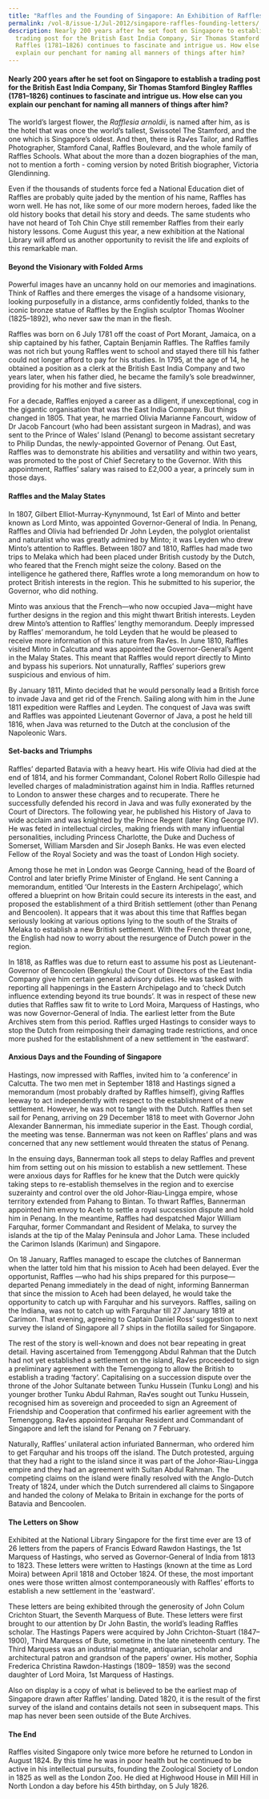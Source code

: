 ```yaml
---
title: "Raffles and the Founding of Singapore: An Exhibition of Raffles’ Letters"
permalink: /vol-8/issue-1/Jul-2012/singapore-raffles-founding-letters/
description: Nearly 200 years after he set foot on Singapore to establish a
  trading post for the British East India Company, Sir Thomas Stamford Bingley
  Raffles (1781–1826) continues to fascinate and intrigue us. How else can you
  explain our penchant for naming all manners of things after him?
---
```

#### Nearly 200 years after he set foot on Singapore to establish a trading post for the British East India Company, Sir Thomas Stamford Bingley Raffles (1781–1826) continues to fascinate and intrigue us. How else can you explain our penchant for naming all manners of things after him?

The world’s largest flower, the *Rafflesia arnoldii*, is named after him, as is the hotel that was once the world’s tallest, Swissotel The Stamford, and the one which is Singapore’s oldest. And then, there is Ra√es Tailor, and Raffles Photographer, Stamford Canal, Raffles Boulevard, and the whole family of Raffles Schools. What about the more than a dozen biographies of the man, not to mention a forth - coming version by noted British biographer, Victoria Glendinning.

Even if the thousands of students force fed a National Education diet of Raffles are probably quite jaded by the mention of his name, Raffles has worn well. He has not, like some of our more modern heroes, faded like the old history books that detail his story and deeds. The same students who have not heard of Toh Chin Chye still remember Raffles from their early history lessons. Come August this year, a new exhibition at the National Library will afford us another opportunity to revisit the life and exploits of this remarkable man.

#### **Beyond the Visionary with Folded Arms**

Powerful images have an uncanny hold on our memories and imaginations. Think of Raffles and there emerges the visage of a handsome visionary, looking purposefully in a distance, arms confidently folded, thanks to the iconic bronze statue of Raffles by the English sculptor Thomas Woolner (1825–1892), who never saw the man in the flesh.

Raffles was born on 6 July 1781 off the coast of Port Morant, Jamaica, on a ship captained by his father, Captain Benjamin Raffles. The Raffles family was not rich but young Raffles went to school and stayed there till his father could not longer afford to pay for his studies. In 1795, at the age of 14, he obtained a position as a clerk at the British East India Company and two years later, when his father died, he became the family’s sole breadwinner, providing for his mother and five sisters.

For a decade, Raffles enjoyed a career as a diligent, if unexceptional, cog in the gigantic organisation that was the East India Company. But things changed in 1805. That year, he married Olivia Marianne Fancourt, widow of Dr Jacob Fancourt (who had been assistant surgeon in Madras), and was sent to the Prince of Wales’ Island (Penang) to become assistant secretary to Philip Dundas, the newly-appointed Governor of Penang. Out East, Raffles was to demonstrate his abilities and versatility and within two years, was promoted to the post of Chief Secretary to the Governor. With this appointment, Raffles’ salary was raised to £2,000 a year, a princely sum in those days.

#### **Raffles and the Malay States**

In 1807, Gilbert Elliot-Murray-Kynynmound, 1st Earl of Minto and better known as Lord Minto, was appointed Governor-General of India. In Penang, Raffles and Olivia had befriended Dr John Leyden, the polyglot orientalist and naturalist who was greatly admired by Minto; it was Leyden who drew Minto’s attention to Raffles. Between 1807 and 1810, Raffles had made two trips to Melaka which had been placed under British custody by the Dutch, who feared that the French might seize the colony. Based on the intelligence he gathered there, Raffles wrote a long memorandum on how to protect British interests in the region. This he submitted to his superior, the Governor, who did nothing.

Minto was anxious that the French—who now occupied Java—might have further designs in the region and this might thwart British interests. Leyden drew Minto’s attention to Raffles’ lengthy memorandum. Deeply impressed by Raffles’ memorandum, he told Leyden that he would be pleased to receive more information of this nature from Ra√es. In June 1810, Raffles visited Minto in Calcutta and was appointed the Governor-General’s Agent in the Malay States. This meant that Raffles would report directly to Minto and bypass his superiors. Not unnaturally, Raffles’ superiors grew suspicious and envious of him.

By January 1811, Minto decided that he would personally lead a British force to invade Java and get rid of the French. Sailing along with him in the June 1811 expedition were Raffles and Leyden. The conquest of Java was swift and Raffles was appointed Lieutenant Governor of Java, a post he held till 1816, when Java was returned to the Dutch at the conclusion of the Napoleonic Wars.

#### **Set-backs and Triumphs**

Raffles’ departed Batavia with a heavy heart. His wife Olivia had died at the end of 1814, and his former Commandant, Colonel Robert Rollo Gillespie had levelled charges of maladministration against him in India. Raffles returned to London to answer these charges and to recuperate. There he successfully defended his record in Java and was fully exonerated by the Court of Directors. The following year, he published his History of Java to wide acclaim and was knighted by the Prince Regent (later King George IV). He was feted in intellectual circles, making friends with many influential personalities, including Princess Charlotte, the Duke and Duchess of Somerset, William Marsden and Sir Joseph Banks. He was even elected Fellow of the Royal Society and was the toast of London High society.

Among those he met in London was George Canning, head of the Board of Control and later briefly Prime Minister of England. He sent Canning a memorandum, entitled ‘Our Interests in the Eastern Archipelago’, which offered a blueprint on how Britain could secure its interests in the east, and proposed the establishment of a third British settlement (other than Penang and Bencoolen). It appears that it was about this time that Raffles began seriously looking at various options lying to the south of the Straits of Melaka to establish a new British settlement. With the French threat gone, the English had now to worry about the resurgence of Dutch power in the region.

In 1818, as Raffles was due to return east to assume his post as Lieutenant-Governor of Bencoolen (Bengkulu) the Court of Directors of the East India Company give him certain general advisory duties. He was tasked with reporting all happenings in the Eastern Archipelago and to ‘check Dutch influence extending beyond its true bounds’. It was in respect of these new duties that Raffles saw fit to write to Lord Moira, Marquess of Hastings, who was now Governor-General of India. The earliest letter from the Bute Archives stem from this period. Raffles urged Hastings to consider ways to stop the Dutch from reimposing their damaging trade restrictions, and once more pushed for the establishment of a new settlement in ‘the eastward’.

#### **Anxious Days and the Founding of Singapore**

Hastings, now impressed with Raffles, invited him to ‘a conference’ in Calcutta. The two men met in September 1818 and Hastings signed a memorandum (most probably drafted by Raffles himself), giving Raffles leeway to act independently with respect to the establishment of a new settlement. However, he was not to tangle with the Dutch. Raffles then set sail for Penang, arriving on 29 December 1818 to meet with Governor John Alexander Bannerman, his immediate superior in the East. Though cordial, the meeting was tense. Bannerman was not keen on Raffles’ plans and was concerned that any new settlement would threaten the status of Penang.

In the ensuing days, Bannerman took all steps to delay Raffles and prevent him from setting out on his mission to establish a new settlement. These were anxious days for Raffles for he knew that the Dutch were quickly taking steps to re-establish themselves in the region and to exercise suzerainty and control over the old Johor-Riau-Lingga empire, whose territory extended from Pahang to Bintan. To thwart Raffles, Bannerman appointed him envoy to Aceh to settle a royal succession dispute and hold him in Penang. In the meantime, Raffles had despatched Major William Farquhar, former Commandant and Resident of Melaka, to survey the islands at the tip of the Malay Peninsula and Johor Lama. These included the Carimon Islands (Karimun) and Singapore.

On 18 January, Raffles managed to escape the clutches of Bannerman when the latter told him that his mission to Aceh had been delayed. Ever the opportunist, Raffles —who had his ships prepared for this purpose—departed Penang immediately in the dead of night, informing Bannerman that since the mission to Aceh had been delayed, he would take the opportunity to catch up with Farquhar and his surveyors. Raffles, sailing on the Indiana, was not to catch up with Farquhar till 27 January 1819 at Carimon. That evening, agreeing to Captain Daniel Ross’ suggestion to next survey the island of Singapore all 7 ships in the flotilla sailed for Singapore.

The rest of the story is well-known and does not bear repeating in great detail. Having ascertained from Temenggong Abdul Rahman that the Dutch had not yet established a settlement on the island, Ra√es proceeded to sign a preliminary agreement with the Temenggong to allow the British to establish a trading ‘factory’. Capitalising on a succession dispute over the throne of the Johor Sultanate between Tunku Hussein (Tunku Long) and his younger brother Tunku Abdul Rahman, Ra√es sought out Tunku Hussein, recognised him as sovereign and proceeded to sign an Agreement of Friendship and Cooperation that confirmed his earlier agreement with the Temenggong. Ra√es appointed Farquhar Resident and Commandant of Singapore and left the island for Penang on 7 February.

Naturally, Raffles’ unilateral action infuriated Bannerman, who ordered him to get Farquhar and his troops off the island. The Dutch protested, arguing that they had a right to the island since it was part of the Johor-Riau-Lingga empire and they had an agreement with Sultan Abdul Rahman. The competing claims on the island were finally resolved with the Anglo-Dutch Treaty of 1824, under which the Dutch surrendered all claims to Singapore and handed the colony of Melaka to Britain in exchange for the ports of Batavia and Bencoolen.

#### **The Letters on Show**

Exhibited at the National Library Singapore for the first time ever are 13 of 26 letters from the papers of Francis Edward Rawdon Hastings, the 1st Marquess of Hastings, who served as Governor-General of India from 1813 to 1823. These letters were written to Hastings (known at the time as Lord Moira) between April 1818 and October 1824. Of these, the most important ones were those written almost contemporaneously with Raffles’ efforts to establish a new settlement in the 'eastward'.

These letters are being exhibited through the generosity of John Colum Crichton Stuart, the Seventh Marquess of Bute. These letters were first brought to our attention by Dr John Bastin, the world’s leading Raffles scholar. The Hastings Papers were acquired by John Crichton-Stuart (1847–1900), Third Marquess of Bute, sometime in the late nineteenth century. The Third Marquess was an industrial magnate, antiquarian, scholar and architectural patron and grandson of the papers’ owner. His mother, Sophia Frederica Christina Rawdon-Hastings (1809– 1859) was the second daughter of Lord Moira, 1st Marquess of Hastings.

Also on display is a copy of what is believed to be the earliest map of Singapore drawn after Raffles’ landing. Dated 1820, it is the result of the first survey of the island and contains details not seen in subsequent maps. This map has never been seen outside of the Bute Archives.


#### **The End**


Raffles visited Singapore only twice more before he returned to London in August 1824. By this time he was in poor health but he continued to be active in his intellectual pursuits, founding the Zoological Society of London in 1825 as well as the London Zoo. He died at Highwood House in Mill Hill in North London a day before his 45th birthday, on 5 July 1826.








